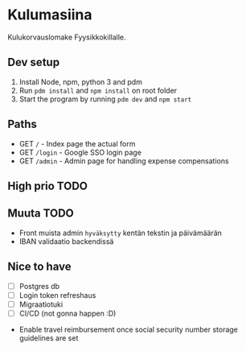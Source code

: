 # Kulumasiina

Kulukorvauslomake Fyysikkokillalle.

## Dev setup

1. Install Node, npm, python 3 and pdm
2. Run `pdm install` and `npm install` on root folder
3. Start the program by running `pdm dev` and `npm start`

## Paths

- GET `/` - Index page the actual form
- GET `/login` - Google SSO login page
- GET `/admin` - Admin page for handling expense compensations

## High prio TODO

## Muuta TODO

- Front muista admin `hyväksytty` kentän tekstin ja päivämäärän
- IBAN validaatio backendissä

## Nice to have

- [ ] Postgres db
- [ ] Login token refreshaus
- [ ] Migraatiotuki
- [ ] CI/CD (not gonna happen :D)

- Enable travel reimbursement once social security number storage guidelines are set
